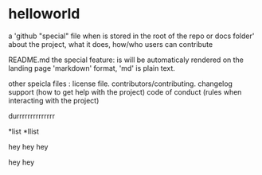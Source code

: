 # helloworld

a 'github "special" file when is stored in the root of the repo or docs folder'  about the project, what it does, how/who users can contribute


README.md
the special feature: is will be automaticaly rendered on the landing page
'markdown' format, 'md' is plain text.


other speicla files : 
license file. 
contributors/contributing. 
changelog
support (how to get help with the project)
code of conduct (rules when interacting with the project)

durrrrrrrrrrrrrr

*list
*Ilist



hey hey hey 

hey 
hey
